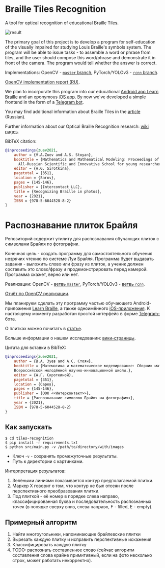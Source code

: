 # Braille Tiles Recognition

A tool for optical recognition of educational Braille Tiles.

![result](https://user-images.githubusercontent.com/23435506/120752512-849e9280-c512-11eb-88dc-412e6445e7ea.png)


The primary goal of this project is to develop a program for self-education of the visually impaired for studying Louis Braille's symbols system.
The program will be able to issue tasks - to assemble a word or phrase from tiles, and the user should compose this word/phrase and demonstrate it in front of the camera.
The program would tell whether the answer is correct.

Implementations: OpenCV - [`master` branch](https://github.com/braille-systems/tiles-recognition), PyTorch/YOLOv3 - [`rcnn` branch](https://github.com/braille-systems/tiles-recognition/tree/rcnn).

[OpenCV implementation report (RU)](https://github.com/braille-systems/tiles-recognition/blob/master/docs/report.ru.md).

We plan to incorporate this program into our educational [Android app Learn Braille](https://github.com/braille-systems/learn-braille) and an eponymous [iOS app](https://github.com/braille-systems/learnbraille_ios).
By now we've developed a simple frontend in the form of a [Telegram bot](https://github.com/braille-systems/angela_braille_bot).

You may find additional information about Braille Tiles in the [article](https://github.com/braille-systems/braille-trainer/wiki/tiles) (Russian).

Further information about our Optical Braille Recognition research: [wiki pages](https://github.com/braille-systems/brl_ocr/wiki).

BibTeX citation:
```bibtex
@inproceedings{zuev2021,
    author = {V.A.Zuev and A.S. Stoyan},
    booktitle = {Mathematics and Mathematical Modeling: Proceedings of XV
      All-Russian Scientific and Innovative School for young researchers},
    editor = {A.G. Sirotkina},
    pagetotal = {351},
    location = {Sarov},
    pages = {145-146},
    publisher = {Intercontact LLC},
    title = {Recognizing Braille in photos},
    year = {2021},
    ISBN = {978-5-6044528-8-2}
}
```

# Распознавание плиток Брайля

Репозиторий содержит утилиту для распознавания обучающих плиток с символами Брайля по фотографии.

Конечная цель - создать программу для самостоятельного обучения незрячих чтению по системе Луи Брайля. Программа будет выдавать задания - выложить слово или фразу из плиток, а ученик должен составить это слово/фразу и продемонстрировать перед камерой. Программа скажет, верно или нет.

Реализации: OpenCV - [ветвь `master`](https://github.com/braille-systems/tiles-recognition), PyTorch/YOLOv3 - [ветвь `rcnn`](https://github.com/braille-systems/tiles-recognition/tree/rcnn).

[Отчёт по OpenCV реализации](https://github.com/braille-systems/tiles-recognition/blob/master/docs/report.ru.md).

Мы планируем сделать эту программу частью обучающего Android-приложения [Learn Braille](https://github.com/braille-systems/learn-braille), а также одноимённого [iOS-приложения](https://github.com/braille-systems/learnbraille_ios).
К настоящему моменту разработан простой интерфейс в форме [Telegram-бота](https://github.com/braille-systems/angela_braille_bot).

О плитках можно почитать в [статье](https://github.com/braille-systems/braille-trainer/wiki/tiles).

Больше информации о нашем исследовании: [вики-страницы](https://github.com/braille-systems/brl_ocr/wiki).

Цитата для вставки в BibTeX:
```bibtex
@inproceedings{zuev2021,
    author = {В.А. Зуев and А.С. Стоян},
    booktitle = {Математика и математическое моделирование: Сборник материалов XV
    Всероссийской молодёжной научно-инновационной школы.},
    editor = {А.Г. Сироткиной},
    pagetotal = {351},
    location = {Саров},
    pages = {145-146},
    publisher = {ООО <<Интерконтакт>>},
    title = {Распознавание символов Брайля на фотографиях},
    year = {2021},
    ISBN = {978-5-6044528-8-2}
}
```

## Как запускать

```
$ cd tiles-recognition
$ pip install -r requirements.txt
$ python src/main.py -v /path/to/directory/with/images
```

* Ключ `-v` - сохранять промежуточные результаты.
* Путь к директории с картинками.

Интерпретация результатов:
1. Зелёными линиями показывается контур предполагаемой плитки.
2. Маркер Х говорит о том, что контур не был отсеян после перспективного преобразования плитки.
3. Под плиткой - её номер в порядке слева направо, классифицированная буква и последовательность распознанных точек (в попядке сверху вниз, слева направо, F - filled, E - empty).

## Примерный алгоритм

1. Найти многоугольники, напоминающие брайлевские плитки
2. Вырезать каждую плитку и исправить перспективные искажения
3. Классифицировать каждую плитку
4. TODO: распознать составленное слово (сейчас алгоритм составления слова крайне примитивный, если на фото несколько строк, может работать некорректно).
